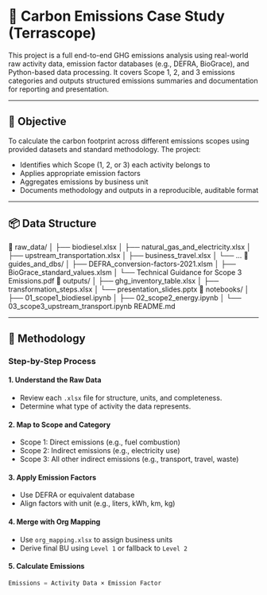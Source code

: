# 🌱 Carbon Emissions Case Study (Terrascope)

This project is a full end-to-end GHG emissions analysis using real-world raw activity data, emission factor databases (e.g., DEFRA, BioGrace), and Python-based data processing. It covers Scope 1, 2, and 3 emissions categories and outputs structured emissions summaries and documentation for reporting and presentation.

---

## 🎯 Objective

To calculate the carbon footprint across different emissions scopes using provided datasets and standard methodology. The project:
- Identifies which Scope (1, 2, or 3) each activity belongs to
- Applies appropriate emission factors
- Aggregates emissions by business unit
- Documents methodology and outputs in a reproducible, auditable format

---

## 📦 Data Structure

📁 raw_data/
│   ├── biodiesel.xlsx
│   ├── natural_gas_and_electricity.xlsx
│   ├── upstream_transportation.xlsx
│   ├── business_travel.xlsx
│   └── ...
📁 guides_and_dbs/
│   ├── DEFRA_conversion-factors-2021.xlsm
│   ├── BioGrace_standard_values.xlsm
│   └── Technical Guidance for Scope 3 Emissions.pdf
📁 outputs/
│   ├── ghg_inventory_table.xlsx
│   ├── transformation_steps.xlsx
│   └── presentation_slides.pptx
📁 notebooks/
│   ├── 01_scope1_biodiesel.ipynb
│   ├── 02_scope2_energy.ipynb
│   └── 03_scope3_upstream_transport.ipynb
README.md

---

## 🧪 Methodology

### Step-by-Step Process

#### 1. Understand the Raw Data
- Review each `.xlsx` file for structure, units, and completeness.
- Determine what type of activity the data represents.

#### 2. Map to Scope and Category
- Scope 1: Direct emissions (e.g., fuel combustion)
- Scope 2: Indirect emissions (e.g., electricity use)
- Scope 3: All other indirect emissions (e.g., transport, travel, waste)

#### 3. Apply Emission Factors
- Use DEFRA or equivalent database
- Align factors with unit (e.g., liters, kWh, km, kg)

#### 4. Merge with Org Mapping
- Use `org_mapping.xlsx` to assign business units
- Derive final BU using `Level 1` or fallback to `Level 2`

#### 5. Calculate Emissions
```python
Emissions = Activity Data × Emission Factor
